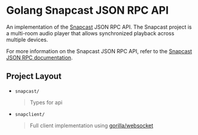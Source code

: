 # Golang Snapcast JSON RPC API

An implementation of the [Snapcast](https://github.com/badaix/snapcast) JSON RPC API. The Snapcast project is a multi-room audio player that allows synchronized playback across multiple devices.

For more information on the Snapcast JSON RPC API, refer to the [Snapcast JSON RPC documentation](https://github.com/badaix/snapcast/blob/develop/doc/json_rpc_api/control.md).

## Project Layout
- `snapcast/`
	> Types for api
- `snapclient/`
	> Full client implementation using [gorilla/websocket](https://github.com/gorilla/websocket)
